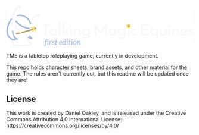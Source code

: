 ![Talking Magic Equines logo](tme_v2_-_dark_bg.svg)

TME is a tabletop roleplaying game, currently in development.

This repo holds character sheets, brand assets, and other material for the game. The rules aren't currently out, but this readme will be updated once they are!


## License

This work is created by Daniel Oakley, and is released under the Creative Commons Attribution 4.0 International License: https://creativecommons.org/licenses/by/4.0/
